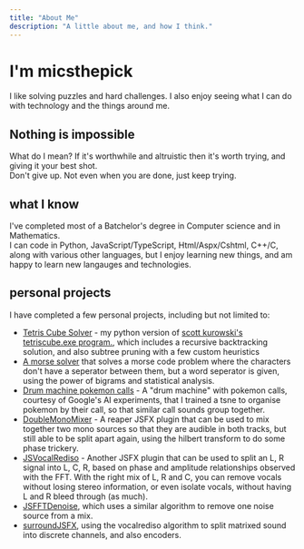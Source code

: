 ```yaml
---
title: "About Me"
description: "A little about me, and how I think."
---
```


# I'm micsthepick

I like solving puzzles and hard challenges. I also enjoy seeing what I can do with technology and the things around me.

## Nothing is impossible

What do I mean? If it's worthwhile and altruistic then it's worth trying, and giving it your best shot.  
Don't give up. Not even when you are done, just keep trying.

## what I know

I've completed most of a Batchelor's degree in Computer science and in Mathematics.  
I can code in Python, JavaScript/TypeScript, Html/Aspx/Cshtml, C++/C, along with various other languages, but I enjoy learning new things, and am happy to learn new langauges and technologies.

## personal projects
I have completed a few personal projects, including but not limited to:

- [Tetris Cube Solver](https://github.com/micsthepick/TetrisCubeSolver) - my python version of [scott kurowski's tetriscube.exe program.](http://www.scottkurowski.com/tetriscube/), which includes a recursive backtracking solution, and also subtree pruning with a few custom heuristics
- [A morse solver](https://github.com/micsthepick/n-gram-morse-solver) that solves a morse code problem where the characters don't have a seperator between them, but a word seperator is given, using the power of bigrams and statistical analysis.
- [Drum machine pokemon calls](https://github.com/micsthepick/drum-machine-pokemon-calls) - A "drum machine" with pokemon calls, courtesy of Google's AI experiments, that I trained a tsne to organise pokemon by their call, so that similar call sounds group together.
- [DoubleMonoMixer](https://github.com/micsthepick/DoubleMonoMixer) - A reaper JSFX plugin that can be used to mix together two mono sources so that they are audible in both tracks, but still able to be split apart again, using the hilbert transform to do some phase trickery.
- [JSVocalRediso](https://github.com/micsthepick/JSVocalRedIso) - Another JSFX plugin that can be used to split an L, R signal into L, C, R, based on phase and amplitude relationships observed with the FFT. With the right mix of L, R and C, you can remove vocals without losing stereo information, or even isolate vocals, without having L and R bleed through (as much).
- [JSFFTDenoise](https://github.com/micsthepick/JSFFTDenoise), which uses a similar algorithm to remove one noise source from a mix.
- [surroundJSFX](https://github.com/micsthepick/surroundJSFX), using the vocalrediso algorithm to split matrixed sound into discrete channels, and also encoders.


